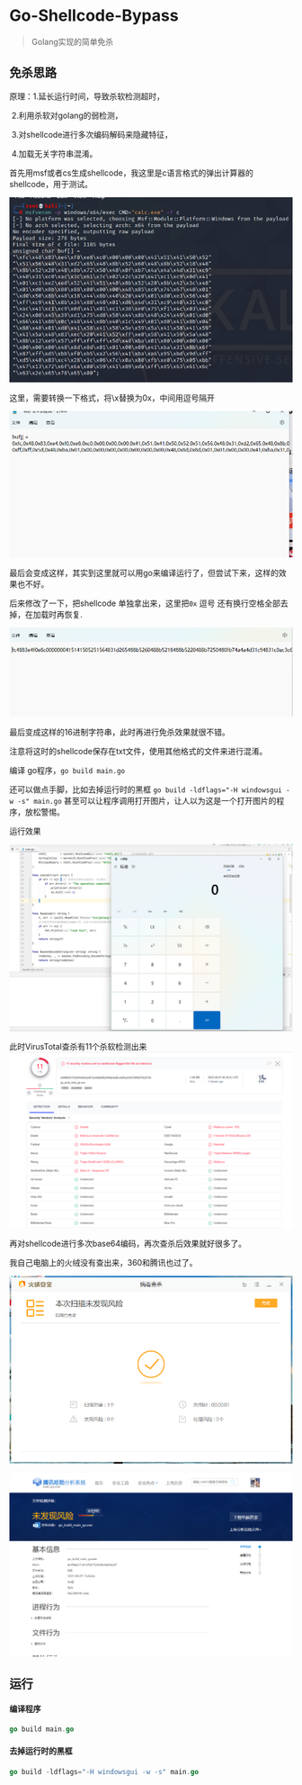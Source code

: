# Go-Shellcode-Bypass
> Golang实现的简单免杀

## 免杀思路

原理：1.延长运行时间，导致杀软检测超时，

​			2.利用杀软对golang的弱检测，

​			3.对shellcode进行多次编码解码来隐藏特征，

​			4.加载无关字符串混淆。

首先用msf或者cs生成shellcode，我这里是c语言格式的弹出计算器的shellcode，用于测试。

![image-20220907134752862](./assets/image-20220907134752862.png)

这里，需要转换一下格式，将\x替换为0x，中间用逗号隔开

![image-20220907135337396](./assets/image-20220907135337396.png)

最后会变成这样，其实到这里就可以用go来编译运行了，但尝试下来，这样的效果也不好。

后来修改了一下，把shellcode 单独拿出来，这里把`0x` 逗号 还有换行空格全部去掉，在加载时再恢复.

![image-20220907135618378](./assets/image-20220907135618378.png)

最后变成这样的16进制字符串，此时再进行免杀效果就很不错。

注意将这时的shellcode保存在txt文件，使用其他格式的文件来进行混淆。

编译 go程序，`go build main.go`

还可以做点手脚，比如去掉运行时的黑框 `go build -ldflags="-H windowsgui -w -s" main.go`
甚至可以让程序调用打开图片，让人以为这是一个打开图片的程序，放松警惕。

运行效果

![image-20220907144254173](./assets/image-20220907144254173.png)

此时VirusTotal查杀有11个杀软检测出来![image-20220907142635804](./assets/image-20220907142635804.png)

再对shellcode进行多次base64编码，再次查杀后效果就好很多了。

我自己电脑上的火绒没有查出来，360和腾讯也过了。

![image-20220907143413374](./assets/image-20220907143413374.png)

![image-20220907150510278](./assets/image-20220907150510278.png)

## 运行

#### 编译程序

```go
go build main.go
```

#### 去掉运行时的黑框 

```go
go build -ldflags="-H windowsgui -w -s" main.go
```

